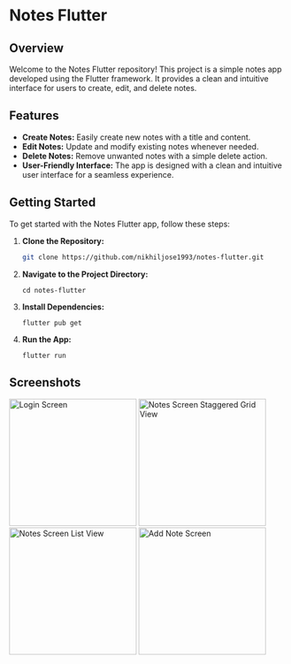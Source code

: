 # Notes Flutter

## Overview

Welcome to the Notes Flutter repository! This project is a simple notes app developed using the Flutter framework. It provides a clean and intuitive interface for users to create, edit, and delete notes.

## Features

- **Create Notes:** Easily create new notes with a title and content.
- **Edit Notes:** Update and modify existing notes whenever needed.
- **Delete Notes:** Remove unwanted notes with a simple delete action.
- **User-Friendly Interface:** The app is designed with a clean and intuitive user interface for a seamless experience.

## Getting Started

To get started with the Notes Flutter app, follow these steps:

1. **Clone the Repository:**
   ```bash
   git clone https://github.com/nikhiljose1993/notes-flutter.git
   ```

2. **Navigate to the Project Directory:**

    ```
    cd notes-flutter
    ```

3. **Install Dependencies:**

    ```
    flutter pub get
    ```
    
4. **Run the App:**
   
    ```
    flutter run
    ```
## Screenshots
<span><img src="https://github.com/nikhiljose1993/notes-flutter/assets/102947552/6b9ff8ae-4d62-43ee-950f-2ebd989ef4b0" alt="Login Screen" width="230"/>
<img src="https://github.com/nikhiljose1993/notes-flutter/assets/102947552/cb725404-0e6d-48d0-b2e3-fea422f9b7f7" alt="Notes Screen Staggered Grid View" width="230"/>
<img src="https://github.com/nikhiljose1993/notes-flutter/assets/102947552/60cec29b-535f-4267-b190-200d176ba8b6" alt="Notes Screen List View" width="230"/>
<img src="https://github.com/nikhiljose1993/notes-flutter/assets/102947552/7d9666ce-0de6-4d9f-b11e-7899860fe061" alt="Add Note Screen" width="230"/>
</span>


